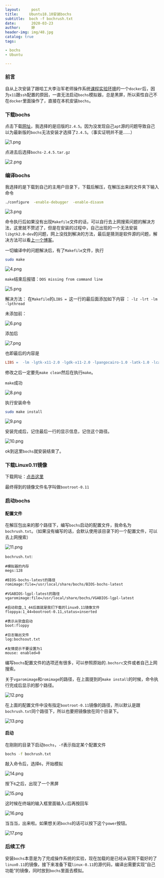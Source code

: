 ```yaml
---
layout:     post   				    
title:     Ubuntu18.10安装bochs		
subtitle:  boch -f bochrush.txt
date:       2020-03-23				
author:     婷                               
header-img: img/48.jpg 
catalog: true 						
tags:								

- bochs
- Ubuntu

---
```




### 前言

自从上次安装了跟哈工大李治军老师操作系统[课程实验环境](https://www.shiyanlou.com/courses/115)的一个`docker`后，因为`x11`跟`ssh`配置的原因，一直无法启动`bochs`模拟器，总是黑屏，所以索性自己不在`docker`里面操作了，直接在本机安装`bochs`。



### 下载bochs

点击下载[网址](https://sourceforge.net/projects/bochs/files/bochs/)，我选择的是旧版的`2.4.5`。因为没发现自己`apt`源的问题导致自己以为最新版的`bochs`无法安装才选择了`2.4.5`。（事实证明并不是......）

![1.png](https://i.loli.net/2020/03/23/76leAhR8gjTYBcq.png)

点进去后选择`bochs-2.4.5.tar.gz`

![2.png](https://i.loli.net/2020/03/23/gy4D7WKQ8t2vope.png)



### 编译bochs

我选择的是下载到自己的主用户目录下，下载后解压，在解压出来的文件夹下输入命令

```bash
./configure  -enable-debugger  -enable-disasm
```

![3.png](https://i.loli.net/2020/03/23/hCLXGoOnxSVPlym.png)

命令执行后如果没有出现`Makefile`文件的话，可以自行去上网搜索问题的解决方法，这里就不赘述了，但是在安装的过程中，自己出现的一个无法安装`libgtk2.0-dev`的问题，网上没找到解决的方法，最后是猜测是软件源的问题，解决方法可以看[上一个博客](https://copyright1999.github.io/2020/03/23/Ubuntu18.10%E8%A7%A3%E5%86%B3libgtk%E5%AE%89%E8%A3%85%E9%97%AE%E9%A2%98/)。

一切编译中的问题解决后，有了`Makefile`文件，执行

```bash
sudo make
```

![4.png](https://i.loli.net/2020/03/23/CSKk9BUFczNGPti.png)



`make`结束后报错：`DOS missing from command line`

![5.png](https://i.loli.net/2020/03/23/2PBTAJM1OiRX6dW.png)

解决方法： 
在`Makefile`的`LIBS = `这一行的最后面添加如下内容 ： `-lz -lrt -lm -lpthread `

未添加前：

![6.png](https://i.loli.net/2020/03/23/rD3gPwoATzeyFfb.png)

添加后

![7.png](https://i.loli.net/2020/03/23/z2gdRohpNG68HKt.png)

也即最后的内容是

```makefile
LIBS =  -lm -lgtk-x11-2.0 -lgdk-x11-2.0 -lpangocairo-1.0 -latk-1.0 -lcairo -lgdk_pixbuf-2.0 -lgio-2.0 -lpangoft2-1.0 -lpango-1.0 -lgobject-2.0 -lglib-2.0 -lfontconfig -lfreetype -lz -lrt -lm -lpthread
```

修改之后一定要先`make clean`然后在执行`make`。

`make`成功

![8.png](https://i.loli.net/2020/03/23/GmpbEy4dZFav9hY.png)

执行安装命令

```bash
sudo make install
```

![9.png](https://i.loli.net/2020/03/23/VumhAjHC4PRMlqG.png)

安装完成后，记住最后一行的显示信息，记住这个路径。

![10.png](https://i.loli.net/2020/03/23/F6IDaWBQuMmzbLG.png)

ok到这里`bochs`就安装结束了。





### 下载Linux0.11镜像

下载网址：[点击这里](http://www.oldlinux.org/Linux.old/images/bootroot-0.11)

最终得到的镜像文件名字叫做`bootroot-0.11`





### 启动bochs

#### 配置文件

在解压包出来的那个路径下，编写`bochs`启动的配置文件，我命名为`bochrush.txt`。（如果没有编写的话，会默认使用该目录下的一个配置文件，可以去上网搜索）

![11.png](https://i.loli.net/2020/03/23/H4zlTVFghWaLc5b.png)

`bochrush.txt`:

```
#模拟器的内存  
megs:128  

#BIOS-bochs-latest的路径
romimage:file=/usr/local/share/bochs/BIOS-bochs-latest

#VGABIOS-lgpl-latest的路径
vgaromimage:file=/usr/local/share/bochs/VGABIOS-lgpl-latest  

#启动软盘,1_44后面就是我们下载的linux0.11镜像文件
floppya:1_44=bootroot-0.11,status=inserted 

#表示从软盘启动
boot:floppy   

#日志输出文件
log:bochsout.txt   

#友情提示不要设置为1
mouse: enabled=0
```

编写`bochs`配置文件的选项还有很多，可以参照原始的`.bochsrc`文件或者自己上网搜索。

关于`vgaromimage`和`romimage`的路径，在上面提到的`make install`的时候，命令执行完成后显示的那个路径。

![12.png](https://i.loli.net/2020/03/23/aQ1Ejg5MVO3CphT.png)

在上面的配置文件中没有指定`bootroot-0.11`镜像的路径，所以默认是跟`bochrush.txt`同个路径下，所以也要把镜像放在同个目录下。

![13.png](https://i.loli.net/2020/03/23/4aJBxewYnWskTcu.png)



#### 启动

在刚刚的目录下启动`bochs`，`-f`表示指定某个配置文件

```bash
bochs -f bochrush.txt
```

敲入命令后，选择`6`，开始模拟

![14.png](https://i.loli.net/2020/03/23/9nqXeP6RTCMlgpA.png)

按下`6`之后，出现了一个黑屏

![15.png](https://i.loli.net/2020/03/23/RyVX4Iu2sYQ1pKb.png)

这时候在终端的输入框里面输入`c`后再按回车

![16.png](https://i.loli.net/2020/03/23/mynHtdqVhGCFZrx.png)

当当当，出来啦。如果想关闭`bochs`的话可以按下这个`power`按钮。

![17.png](https://i.loli.net/2020/03/23/UBR86IXFZsYmbxr.png)





### 后续工作

安装`bochs`本意是为了完成操作系统的实验，现在加载的是已经从官网下载好的了`linux0.11`的镜像，接下来准备下载`linux-0.11`的源代码，编译出需要实现“自己功能”的镜像，同时放到`bochs`里面去模拟。















